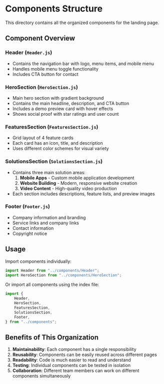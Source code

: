 # Components Structure

This directory contains all the organized components for the landing page.

## Component Overview

### Header (`Header.js`)

- Contains the navigation bar with logo, menu items, and mobile menu
- Handles mobile menu toggle functionality
- Includes CTA button for contact

### HeroSection (`HeroSection.js`)

- Main hero section with gradient background
- Contains the main headline, description, and CTA button
- Includes a demo preview card with hover effects
- Shows social proof with star ratings and user count

### FeaturesSection (`FeaturesSection.js`)

- Grid layout of 4 feature cards
- Each card has an icon, title, and description
- Uses different color schemes for visual variety

### SolutionsSection (`SolutionsSection.js`)

- Contains three main solution areas:
  1. **Mobile Apps** - Custom mobile application development
  2. **Website Building** - Modern, responsive website creation
  3. **Video Content** - High-quality video production
- Each section includes descriptions, feature lists, and preview images

### Footer (`Footer.js`)

- Company information and branding
- Service links and company links
- Contact information
- Copyright notice

## Usage

Import components individually:

```javascript
import Header from "../components/Header";
import HeroSection from "../components/HeroSection";
```

Or import all components using the index file:

```javascript
import {
	Header,
	HeroSection,
	FeaturesSection,
	SolutionsSection,
	Footer,
} from "../components";
```

## Benefits of This Organization

1. **Maintainability**: Each component has a single responsibility
2. **Reusability**: Components can be easily reused across different pages
3. **Readability**: Code is much easier to read and understand
4. **Testing**: Individual components can be tested in isolation
5. **Collaboration**: Different team members can work on different components simultaneously
